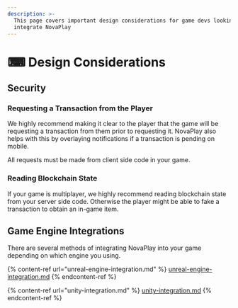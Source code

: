 ```yaml
---
description: >-
  This page covers important design considerations for game devs looking to
  integrate NovaPlay
---
```


# ⌨ Design Considerations

## Security

### Requesting a Transaction from the Player

We highly recommend making it clear to the player that the game will be requesting a transaction from them prior to requesting it. NovaPlay also helps with this by overlaying notifications if a transaction is pending on mobile.

All requests must be made from client side code in your game.

### Reading Blockchain State

If your game is multiplayer, we highly recommend reading blockchain state from your server side code. Otherwise the player might be able to fake a transaction to obtain an in-game item.

## Game Engine Integrations

There are several methods of integrating NovaPlay into your game depending on which engine you using.

{% content-ref url="unreal-engine-integration.md" %}
[unreal-engine-integration.md](unreal-engine-integration.md)
{% endcontent-ref %}

{% content-ref url="unity-integration.md" %}
[unity-integration.md](unity-integration.md)
{% endcontent-ref %}
